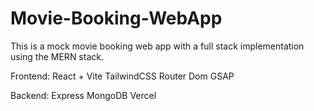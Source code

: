 # Movie-Booking-WebApp
This is a mock movie booking web app with a full stack implementation using the MERN stack.

Frontend:
React + Vite
TailwindCSS
Router Dom
GSAP

Backend:
Express
MongoDB
Vercel
